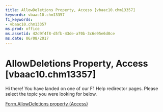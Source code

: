 ```yaml
---
title: AllowDeletions Property, Access [vbaac10.chm13357]
keywords: vbaac10.chm13357
f1_keywords:
- vbaac10.chm13357
ms.prod: office
ms.assetid: 42d9f4f8-d5fb-43de-a70b-3c6e95e6d0ce
ms.date: 06/08/2017
---
```



# AllowDeletions Property, Access [vbaac10.chm13357]

Hi there! You have landed on one of our F1 Help redirector pages. Please select the topic you were looking for below.

[Form.AllowDeletions property (Access)](http://msdn.microsoft.com/library/abcbaa74-9a02-ab9c-613f-0cf6b9ce98b7%28Office.15%29.aspx)

